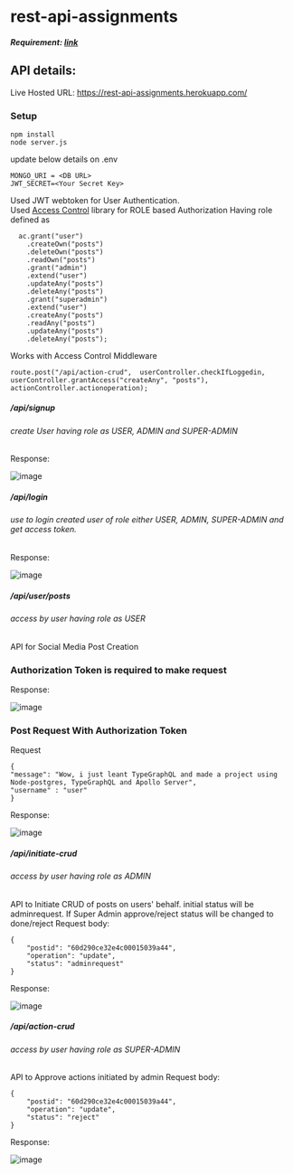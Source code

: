 # rest-api-assignments
##### Requirement: [link](https://www.notion.so/Backend-Assignment-eac47d2e6e7544e2ac98d8ba117efd02)

## API details:
Live Hosted URL: https://rest-api-assignments.herokuapp.com/
### Setup
```
npm install
node server.js
```

update below details on .env
```
MONGO_URI = <DB URL>
JWT_SECRET=<Your Secret Key>
```


Used JWT webtoken for User Authentication. \
Used [Access Control](https://www.npmjs.com/package/accesscontrol) library for ROLE based Authorization
Having role defined as 
```
  ac.grant("user")
    .createOwn("posts")
    .deleteOwn("posts")
    .readOwn("posts")
    .grant("admin")
    .extend("user")
    .updateAny("posts")
    .deleteAny("posts")    
    .grant("superadmin")
    .extend("user")
    .createAny("posts")
    .readAny("posts")
    .updateAny("posts")
    .deleteAny("posts");
  ```  
Works with Access Control Middleware
```
route.post("/api/action-crud",  userController.checkIfLoggedin,
userController.grantAccess("createAny", "posts"), actionController.actionoperation);

```
##### /api/signup
###### create User having role as USER, ADMIN and SUPER-ADMIN
Response:

![image](https://user-images.githubusercontent.com/44355278/122188261-6b4ffb80-cead-11eb-850d-0454b35b88ae.png)


##### /api/login
###### use to login created user of role either USER, ADMIN, SUPER-ADMIN and get access token. 
Response:

![image](https://user-images.githubusercontent.com/44355278/122188338-7c990800-cead-11eb-9e3c-fdd524152d7e.png)

##### /api/user/posts
###### access by user having role as USER
API for Social Media Post Creation

### Authorization Token is required to make request
Response:

![image](https://user-images.githubusercontent.com/44355278/122185450-bc122500-ceaa-11eb-8382-83f457e784ab.png)


### Post Request With Authorization Token
Request
```
{
"message": "Wow, i just leant TypeGraphQL and made a project using Node-postgres, TypeGraphQL and Apollo Server",
"username" : "user"
}
```
Response:

![image](https://user-images.githubusercontent.com/44355278/123022721-d80a4f00-d3f3-11eb-9ef1-741f42bcca4a.png)

##### /api/initiate-crud
###### access by user having role as ADMIN
API to Initiate CRUD of posts on users' behalf. initial status  will be adminrequest. If Super Admin approve/reject status will be changed to done/reject
Request body:
```
{
    "postid": "60d290ce32e4c00015039a44",
    "operation": "update",
    "status": "adminrequest"
}
```
Response:

![image](https://user-images.githubusercontent.com/44355278/123045666-cb4c2200-d418-11eb-9306-10ad9552bbdb.png)


##### /api/action-crud
###### access by user having role as SUPER-ADMIN
API to Approve actions initiated by admin
Request body:
```
{
    "postid": "60d290ce32e4c00015039a44",
    "operation": "update",
    "status": "reject"
}
```
Response:

![image](https://user-images.githubusercontent.com/44355278/123045847-064e5580-d419-11eb-9fab-2e84b0a1972f.png)


